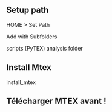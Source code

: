 

## Setup path
HOME > Set Path

Add with Subfolders

scripts (PyTEX)
analysis folder

## Install Mtex

install_mtex

## Télécharger MTEX avant !
